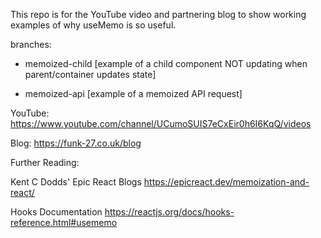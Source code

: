 This repo is for the YouTube video and partnering blog to show working examples of why useMemo is so useful.

branches:

 - memoized-child [example of a child component NOT updating when parent/container updates state]

 - memoized-api [example of a memoized API request]

YouTube:
https://www.youtube.com/channel/UCumoSUIS7eCxEir0h6I6KqQ/videos

Blog:
https://funk-27.co.uk/blog

Further Reading:

Kent C Dodds' Epic React Blogs
https://epicreact.dev/memoization-and-react/

Hooks Documentation
https://reactjs.org/docs/hooks-reference.html#usememo


